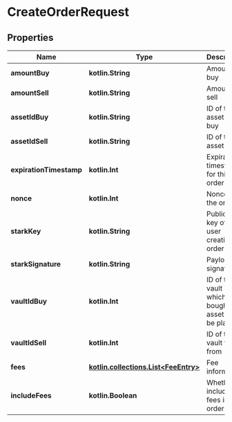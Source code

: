 
# CreateOrderRequest

## Properties
Name | Type | Description | Notes
------------ | ------------- | ------------- | -------------
**amountBuy** | **kotlin.String** | Amount to buy | 
**amountSell** | **kotlin.String** | Amount to sell | 
**assetIdBuy** | **kotlin.String** | ID of the asset to buy | 
**assetIdSell** | **kotlin.String** | ID of the asset to sell | 
**expirationTimestamp** | **kotlin.Int** | Expiration timestamp for this order | 
**nonce** | **kotlin.Int** | Nonce of the order | 
**starkKey** | **kotlin.String** | Public stark key of the user creating order | 
**starkSignature** | **kotlin.String** | Payload signature | 
**vaultIdBuy** | **kotlin.Int** | ID of the vault into which the bought asset will be placed | 
**vaultIdSell** | **kotlin.Int** | ID of the vault to sell from | 
**fees** | [**kotlin.collections.List&lt;FeeEntry&gt;**](FeeEntry.md) | Fee information |  [optional]
**includeFees** | **kotlin.Boolean** | Whether to include fees in order |  [optional]



